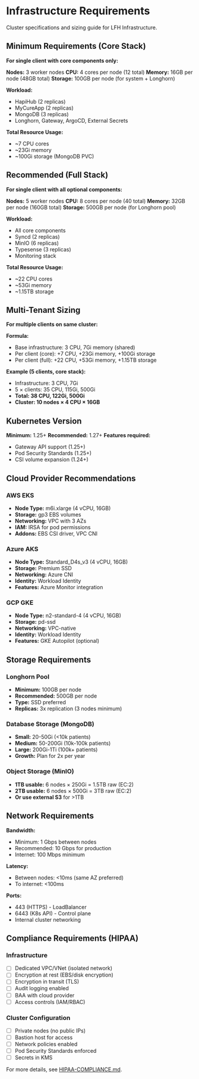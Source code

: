 # Infrastructure Requirements

Cluster specifications and sizing guide for LFH Infrastructure.

## Minimum Requirements (Core Stack)

**For single client with core components only:**

**Nodes:** 3 worker nodes
**CPU:** 4 cores per node (12 total)
**Memory:** 16GB per node (48GB total)
**Storage:** 100GB per node (for system + Longhorn)

**Workload:**
- HapiHub (2 replicas)
- MyCureApp (2 replicas)
- MongoDB (3 replicas)
- Longhorn, Gateway, ArgoCD, External Secrets

**Total Resource Usage:**
- ~7 CPU cores
- ~23Gi memory
- ~100Gi storage (MongoDB PVC)

## Recommended (Full Stack)

**For single client with all optional components:**

**Nodes:** 5 worker nodes
**CPU:** 8 cores per node (40 total)
**Memory:** 32GB per node (160GB total)
**Storage:** 500GB per node (for Longhorn pool)

**Workload:**
- All core components
- Syncd (2 replicas)
- MinIO (6 replicas)
- Typesense (3 replicas)
- Monitoring stack

**Total Resource Usage:**
- ~22 CPU cores
- ~53Gi memory
- ~1.15TB storage

## Multi-Tenant Sizing

**For multiple clients on same cluster:**

**Formula:**
- Base infrastructure: 3 CPU, 7Gi memory (shared)
- Per client (core): +7 CPU, +23Gi memory, +100Gi storage
- Per client (full): +22 CPU, +53Gi memory, +1.15TB storage

**Example (5 clients, core stack):**
- Infrastructure: 3 CPU, 7Gi
- 5 × clients: 35 CPU, 115Gi, 500Gi
- **Total: 38 CPU, 122Gi, 500Gi**
- **Cluster: 10 nodes × 4 CPU × 16GB**

## Kubernetes Version

**Minimum:** 1.25+
**Recommended:** 1.27+
**Features required:**
- Gateway API support (1.25+)
- Pod Security Standards (1.25+)
- CSI volume expansion (1.24+)

## Cloud Provider Recommendations

### AWS EKS
- **Node Type:** m6i.xlarge (4 vCPU, 16GB)
- **Storage:** gp3 EBS volumes
- **Networking:** VPC with 3 AZs
- **IAM:** IRSA for pod permissions
- **Addons:** EBS CSI driver, VPC CNI

### Azure AKS
- **Node Type:** Standard_D4s_v3 (4 vCPU, 16GB)
- **Storage:** Premium SSD
- **Networking:** Azure CNI
- **Identity:** Workload Identity
- **Features:** Azure Monitor integration

### GCP GKE
- **Node Type:** n2-standard-4 (4 vCPU, 16GB)
- **Storage:** pd-ssd
- **Networking:** VPC-native
- **Identity:** Workload Identity
- **Features:** GKE Autopilot (optional)

## Storage Requirements

### Longhorn Pool
- **Minimum:** 100GB per node
- **Recommended:** 500GB per node
- **Type:** SSD preferred
- **Replicas:** 3x replication (3 nodes minimum)

### Database Storage (MongoDB)
- **Small:** 20-50Gi (<10k patients)
- **Medium:** 50-200Gi (10k-100k patients)
- **Large:** 200Gi-1Ti (100k+ patients)
- **Growth:** Plan for 2x per year

### Object Storage (MinIO)
- **1TB usable:** 6 nodes × 250Gi = 1.5TB raw (EC:2)
- **2TB usable:** 6 nodes × 500Gi = 3TB raw (EC:2)
- **Or use external S3** for >1TB

## Network Requirements

**Bandwidth:**
- Minimum: 1 Gbps between nodes
- Recommended: 10 Gbps for production
- Internet: 100 Mbps minimum

**Latency:**
- Between nodes: <10ms (same AZ preferred)
- To internet: <100ms

**Ports:**
- 443 (HTTPS) - LoadBalancer
- 6443 (K8s API) - Control plane
- Internal cluster networking

## Compliance Requirements (HIPAA)

### Infrastructure
- [ ] Dedicated VPC/VNet (isolated network)
- [ ] Encryption at rest (EBS/disk encryption)
- [ ] Encryption in transit (TLS)
- [ ] Audit logging enabled
- [ ] BAA with cloud provider
- [ ] Access controls (IAM/RBAC)

### Cluster Configuration
- [ ] Private nodes (no public IPs)
- [ ] Bastion host for access
- [ ] Network policies enabled
- [ ] Pod Security Standards enforced
- [ ] Secrets in KMS

For more details, see [HIPAA-COMPLIANCE.md](HIPAA-COMPLIANCE.md).
